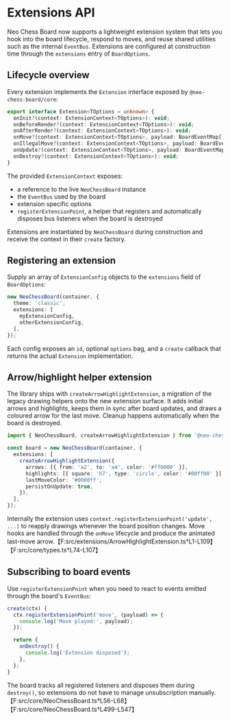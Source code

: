 # Extensions API

Neo Chess Board now supports a lightweight extension system that lets you hook into the board lifecycle, respond to moves, and reuse shared utilities such as the internal `EventBus`. Extensions are configured at construction time through the `extensions` entry of `BoardOptions`.

## Lifecycle overview

Every extension implements the `Extension` interface exposed by `@neo-chess-board/core`:

```ts
export interface Extension<TOptions = unknown> {
  onInit?(context: ExtensionContext<TOptions>): void;
  onBeforeRender?(context: ExtensionContext<TOptions>): void;
  onAfterRender?(context: ExtensionContext<TOptions>): void;
  onMove?(context: ExtensionContext<TOptions>, payload: BoardEventMap['move']): void;
  onIllegalMove?(context: ExtensionContext<TOptions>, payload: BoardEventMap['illegal']): void;
  onUpdate?(context: ExtensionContext<TOptions>, payload: BoardEventMap['update']): void;
  onDestroy?(context: ExtensionContext<TOptions>): void;
}
```

The provided `ExtensionContext` exposes:

* a reference to the live `NeoChessBoard` instance
* the `EventBus` used by the board
* extension specific options
* `registerExtensionPoint`, a helper that registers and automatically disposes bus listeners when the board is destroyed

Extensions are instantiated by `NeoChessBoard` during construction and receive the context in their `create` factory.

## Registering an extension

Supply an array of `ExtensionConfig` objects to the `extensions` field of `BoardOptions`:

```ts
new NeoChessBoard(container, {
  theme: 'classic',
  extensions: [
    myExtensionConfig,
    otherExtensionConfig,
  ],
});
```

Each config exposes an `id`, optional `options` bag, and a `create` callback that returns the actual `Extension` implementation.

## Arrow/highlight helper extension

The library ships with `createArrowHighlightExtension`, a migration of the legacy drawing helpers onto the new extension surface. It adds initial arrows and highlights, keeps them in sync after board updates, and draws a coloured arrow for the last move. Cleanup happens automatically when the board is destroyed.

```ts
import { NeoChessBoard, createArrowHighlightExtension } from '@neo-chess-board/core';

const board = new NeoChessBoard(container, {
  extensions: [
    createArrowHighlightExtension({
      arrows: [{ from: 'a2', to: 'a4', color: '#ff0000' }],
      highlights: [{ square: 'h7', type: 'circle', color: '#00ff00' }],
      lastMoveColor: '#0000ff',
      persistOnUpdate: true,
    }),
  ],
});
```

Internally the extension uses `context.registerExtensionPoint('update', ...)` to reapply drawings whenever the board position changes. Move hooks are handled through the `onMove` lifecycle and produce the animated last-move arrow.【F:src/extensions/ArrowHighlightExtension.ts†L1-L109】【F:src/core/types.ts†L74-L107】

## Subscribing to board events

Use `registerExtensionPoint` when you need to react to events emitted through the board's `EventBus`:

```ts
create(ctx) {
  ctx.registerExtensionPoint('move', (payload) => {
    console.log('Move played:', payload);
  });

  return {
    onDestroy() {
      console.log('Extension disposed');
    },
  };
}
```

The board tracks all registered listeners and disposes them during `destroy()`, so extensions do not have to manage unsubscription manually.【F:src/core/NeoChessBoard.ts†L56-L68】【F:src/core/NeoChessBoard.ts†L499-L547】
